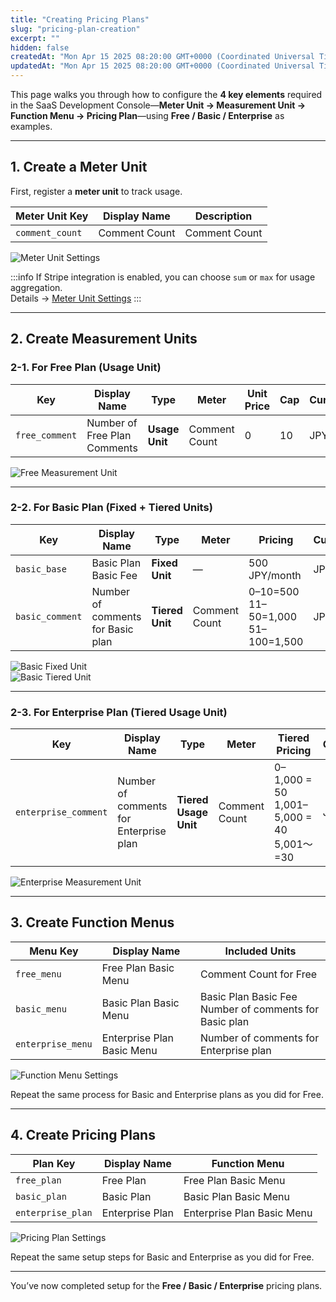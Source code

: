 ```yaml
---
title: "Creating Pricing Plans"
slug: "pricing-plan-creation"
excerpt: ""
hidden: false
createdAt: "Mon Apr 15 2025 08:20:00 GMT+0000 (Coordinated Universal Time)"
updatedAt: "Mon Apr 15 2025 08:20:00 GMT+0000 (Coordinated Universal Time)"
---
```


This page walks you through how to configure the **4 key elements** required in the SaaS Development Console—**Meter Unit → Measurement Unit → Function Menu → Pricing Plan**—using **Free / Basic / Enterprise** as examples.

---

## 1. Create a Meter Unit

First, register a **meter unit** to track usage.

| Meter Unit Key | Display Name | Description     |
|----------------|--------------|-----------------|
| `comment_count` | Comment Count | Comment Count |

![Meter Unit Settings](/img/part-4/pricing-and-billing/pricing-plan-creation/setting-measurement-units-function-menus-and-price-plans-07.png)

:::info
If Stripe integration is enabled, you can choose `sum` or `max` for usage aggregation.  
Details → [Meter Unit Settings](/docs/part-4/pricing-and-billing/usage-metering)
:::

---

## 2. Create Measurement Units

### 2-1. For Free Plan (Usage Unit)

| Key             | Display Name           | Type                | Meter         | Unit Price | Cap | Currency |
|----------------|------------------------|---------------------|---------------|------------|-----|----------|
| `free_comment` | Number of Free Plan Comments | **Usage Unit** | Comment Count | 0          | 10  | JPY      |

![Free Measurement Unit](/img/part-4/pricing-and-billing/pricing-plan-creation/setting-measurement-units-function-menus-and-price-plans-02.png)

---

### 2-2. For Basic Plan (Fixed + Tiered Units)

| Key               | Display Name             | Type             | Meter         | Pricing                        | Currency |
|-------------------|--------------------------|------------------|----------------|--------------------------------|----------|
| `basic_base`      | Basic Plan Basic Fee      | **Fixed Unit**    | —              | 500 JPY/month                 | JPY      |
| `basic_comment`   | Number of comments for Basic plan   | **Tiered Unit**   | Comment Count | 0–10=500<br />11–50=1,000<br />51–100=1,500 | JPY |

![Basic Fixed Unit](/img/part-4/pricing-and-billing/pricing-plan-creation/setting-measurement-units-function-menus-and-price-plans-01.png)  
![Basic Tiered Unit](/img/part-4/pricing-and-billing/pricing-plan-creation/setting-measurement-units-function-menus-and-price-plans-03.png)

---

### 2-3. For Enterprise Plan (Tiered Usage Unit)

| Key                   | Display Name               | Type                     | Meter         | Tiered Pricing                                              | Currency |
|-----------------------|----------------------------|--------------------------|----------------|-------------------------------------------------------------|----------|
| `enterprise_comment`  | Number of comments for Enterprise plan | **Tiered Usage Unit** | Comment Count | 0–1,000 = 50<br />1,001–5,000 = 40<br />5,001〜=30 | JPY      |

![Enterprise Measurement Unit](/img/part-4/pricing-and-billing/pricing-plan-creation/setting-measurement-units-function-menus-and-price-plans-08.png)

---

## 3. Create Function Menus

| Menu Key        | Display Name               | Included Units                          |
|-----------------|----------------------------|------------------------------------------|
| `free_menu`     | Free Plan Basic Menu             | Comment Count for Free                  |
| `basic_menu`    | Basic Plan Basic Menu            | Basic Plan Basic Fee<br />Number of comments for Basic plan |
| `enterprise_menu` | Enterprise Plan Basic Menu      | Number of comments for Enterprise plan            |

![Function Menu Settings](/img/part-4/pricing-and-billing/pricing-plan-creation/setting-measurement-units-function-menus-and-price-plans-05.png)

Repeat the same process for Basic and Enterprise plans as you did for Free.

---

## 4. Create Pricing Plans

| Plan Key         | Display Name   | Function Menu         |
|------------------|----------------|------------------------|
| `free_plan`      | Free Plan      | Free Plan Basic Menu         |
| `basic_plan`     | Basic Plan     | Basic Plan Basic Menu        |
| `enterprise_plan`| Enterprise Plan| Enterprise Plan  Basic Menu   |

![Pricing Plan Settings](/img/part-4/pricing-and-billing/pricing-plan-creation/setting-measurement-units-function-menus-and-price-plans-06.png)

Repeat the same setup steps for Basic and Enterprise as you did for Free.

---

You’ve now completed setup for the **Free / Basic / Enterprise** pricing plans.